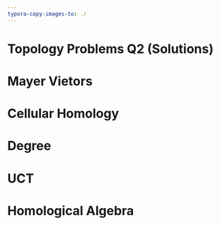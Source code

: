 ```yaml
---
typora-copy-images-to: ./
---
```


# Topology Problems Q2 (Solutions)

# Mayer Vietors

# Cellular Homology

# Degree

# UCT

# Homological Algebra

